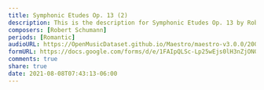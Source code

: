 ```yaml
---
title: Symphonic Etudes Op. 13 (2)
description: This is the description for Symphonic Etudes Op. 13 by Robert Schumann
composers: [Robert Schumann]
periods: [Romantic]
audioURL: https://OpenMusicDataset.github.io/Maestro/maestro-v3.0.0/2009/MIDI-Unprocessed_02_R1_2009_01-02_ORIG_MID--AUDIO_02_R1_2009_02_R1_2009_02_WAV.midi
formURL: https://docs.google.com/forms/d/e/1FAIpQLSc-Lp25wEjs0lH3nZjON0DZUgL4Ag3aZly1MPZ9VNyhtCwYsQ/viewform
comments: true
share: true
date: 2021-08-08T07:43:13-06:00
---
```


